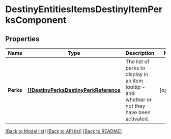 # DestinyEntitiesItemsDestinyItemPerksComponent

## Properties
Name | Type | Description | Notes
------------ | ------------- | ------------- | -------------
**Perks** | [**[]DestinyPerksDestinyPerkReference**](Destiny.Perks.DestinyPerkReference.md) | The list of perks to display in an item tooltip - and whether or not they have been activated. | [optional] 

[[Back to Model list]](../README.md#documentation-for-models) [[Back to API list]](../README.md#documentation-for-api-endpoints) [[Back to README]](../README.md)



